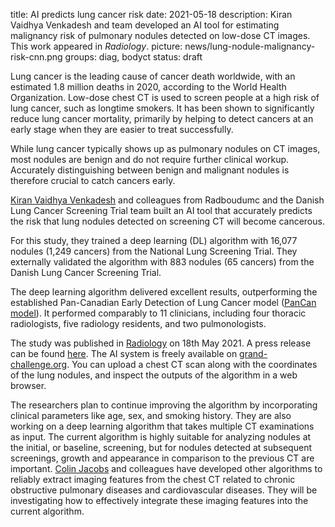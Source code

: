 title: AI predicts lung cancer risk
date: 2021-05-18
description: Kiran Vaidhya Venkadesh and team developed an AI tool for estimating malignancy risk of pulmonary nodules detected on low-dose CT images. This work appeared in _Radiology_.
picture: news/lung-nodule-malignancy-risk-cnn.png
groups: diag, bodyct
status: draft

Lung cancer is the leading cause of cancer death worldwide, with an estimated 1.8 million deaths in 2020, according to the World Health Organization. Low-dose chest CT is used to screen people at a high risk of lung cancer, such as longtime smokers. It has been shown to significantly reduce lung cancer mortality, primarily by helping to detect cancers at an early stage when they are easier to treat successfully. 

While lung cancer typically shows up as pulmonary nodules on CT images, most nodules are benign and do not require further clinical workup. Accurately distinguishing between benign and malignant nodules is therefore crucial to catch cancers early.

[Kiran Vaidhya Venkadesh](member/kiran-vaidhya-venkadesh) and colleagues from Radboudumc and the Danish Lung Cancer Screening Trial team built an AI tool that accurately predicts the risk that lung nodules detected on screening CT will become cancerous.

For this study, they trained a deep learning (DL) algorithm with 16,077 nodules (1,249 cancers) from the National Lung Screening Trial. They externally validated the algorithm with 883 nodules (65 cancers) from the Danish Lung Cancer Screening Trial. 

The deep learning algorithm delivered excellent results, outperforming the established Pan-Canadian Early Detection of Lung Cancer model ([PanCan model](https://www.nejm.org/doi/full/10.1056/nejmoa1214726)). It performed comparably to 11 clinicians, including four thoracic radiologists, five radiology residents, and two pulmonologists.

The study was published in [Radiology](https://pubs.rsna.org/doi/10.1148/radiol.2021204433) on 18th May 2021. A press release can be found [here](https://www.rsna.org/news/2021/may/AI%20Predicts%20Lung%20Cancer%20Risk). The AI system is freely available on [grand-challenge.org](https://grand-challenge.org/algorithms/pulmonary-nodule-malignancy-prediction/). You can upload a chest CT scan along with the coordinates of the lung nodules, and inspect the outputs of the algorithm in a web browser. 

The researchers plan to continue improving the algorithm by incorporating clinical parameters like age, sex, and smoking history.
They are also working on a deep learning algorithm that takes multiple CT examinations as input. The current algorithm is highly suitable for analyzing nodules at the initial, or baseline, screening, but for nodules detected at subsequent screenings, growth and appearance in comparison to the previous CT are important. [Colin Jacobs](member/colin-jacobs) and colleagues have developed other algorithms to reliably extract imaging features from the chest CT related to chronic obstructive pulmonary diseases and cardiovascular diseases. They will be investigating how to effectively integrate these imaging features into the current algorithm.
